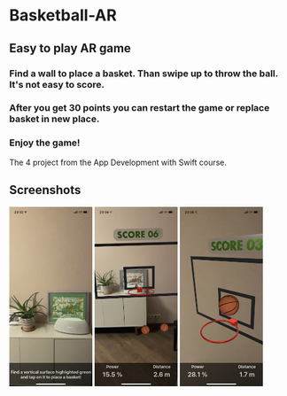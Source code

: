 # Basketball-AR
## Easy to play AR game
### Find a wall to place a basket. Than swipe up to throw the ball. It's not easy to score.
### After you get 30 points you can restart the game or replace basket in new place.
### Enjoy the game!

The 4 project from the App Development with Swift course.

## Screenshots
<p align="left">
  <img src="https://github.com/ypros/Basketball-AR/blob/main/scr1.PNG" width="150">
  <img src="https://github.com/ypros/Basketball-AR/blob/main/scr2.PNG" width="150">
  <img src="https://github.com/ypros/Basketball-AR/blob/main/scr3.PNG" width="150">
</p>
